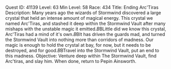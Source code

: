 Quest ID: 41139
Level: 63
Min Level: 58
Race: 434
Title: Ending Arc'Tiras
Description: Many years ago the wizards of Stormwind discovered a large crystal that held an intense amount of magical energy. This crystal we named Arc'Tiras, and stashed it deep within the Stormwind Vault after many mishaps with the unstable magic it emitted.$B$BLittle did we know this crystal, Arc'Tiras had a mind of it's own.$B$BIt has driven the guards mad, and turned the Stormwind Vault into nothing more than corridors of madness. Our magic is enough to hold the crystal at bay, for now, but it needs to be destroyed, and for good.$B$BTravel into the Stormwind Vault, put an end to this madness.
Objective: Venture deep within The Stormwind Vault, find Arc'tiras, and slay him. When done, return to Pepin Ainsworth.
